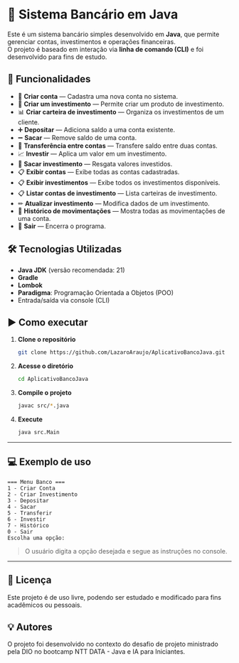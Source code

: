 # 🏦 Sistema Bancário em Java

Este é um sistema bancário simples desenvolvido em **Java**, que permite gerenciar contas, investimentos e operações financeiras.  
O projeto é baseado em interação via **linha de comando (CLI)** e foi desenvolvido para fins de estudo.

## 🚀 Funcionalidades

- 📄 **Criar conta** — Cadastra uma nova conta no sistema.
- 💼 **Criar um investimento** — Permite criar um produto de investimento.
- 📊 **Criar carteira de investimento** — Organiza os investimentos de um cliente.
- ➕ **Depositar** — Adiciona saldo a uma conta existente.
- ➖ **Sacar** — Remove saldo de uma conta.
- 🔄 **Transferência entre contas** — Transfere saldo entre duas contas.
- 📈 **Investir** — Aplica um valor em um investimento.
- 💸 **Sacar investimento** — Resgata valores investidos.
- 📋 **Exibir contas** — Exibe todas as contas cadastradas.
- 📋 **Exibir investimentos** — Exibe todos os investimentos disponíveis.
- 📋 **Listar contas de investimento** — Lista carteiras de investimento.
- ✏ **Atualizar investimento** — Modifica dados de um investimento.
- 🧾 **Histórico de movimentações** — Mostra todas as movimentações de uma conta.
- 🚪 **Sair** — Encerra o programa.

## 🛠 Tecnologias Utilizadas

- **Java JDK** (versão recomendada: 21)
- **Gradle**
- **Lombok**
- **Paradigma**: Programação Orientada a Objetos (POO)
- Entrada/saída via console (CLI)

## ▶️ Como executar

1. **Clone o repositório**
   ```bash
   git clone https://github.com/LazaroAraujo/AplicativoBancoJava.git
   ```
2. **Acesse o diretório**
   ```bash
   cd AplicativoBancoJava
   ```
3. **Compile o projeto**
   ```bash
   javac src/*.java
   ```
4. **Execute**
   ```bash
   java src.Main
   ```

---

## 💻 Exemplo de uso

```
=== Menu Banco ===
1 - Criar Conta
2 - Criar Investimento
3 - Depositar
4 - Sacar
5 - Transferir
6 - Investir
7 - Histórico
0 - Sair
Escolha uma opção:
```

> O usuário digita a opção desejada e segue as instruções no console.

---

## 📜 Licença

Este projeto é de uso livre, podendo ser estudado e modificado para fins acadêmicos ou pessoais.

## 💡 Autores

O projeto foi desenvolvido no contexto do desafio de projeto ministrado pela DIO no bootcamp NTT DATA - Java e IA para Iniciantes.


